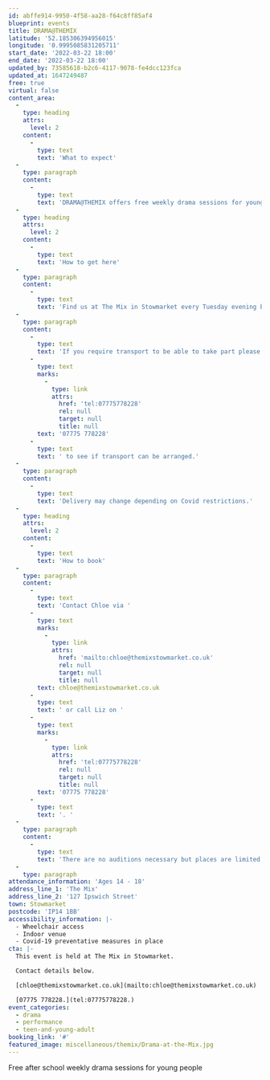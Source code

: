 ```yaml
---
id: abffe914-9950-4f58-aa28-f64c8ff85af4
blueprint: events
title: DRAMA@THEMIX
latitude: '52.185306394956015'
longitude: '0.9995085831205711'
start_date: '2022-03-22 18:00'
end_date: '2022-03-22 18:00'
updated_by: 73585618-b2c6-4117-9078-fe4dcc123fca
updated_at: 1647249487
free: true
virtual: false
content_area:
  -
    type: heading
    attrs:
      level: 2
    content:
      -
        type: text
        text: 'What to expect'
  -
    type: paragraph
    content:
      -
        type: text
        text: 'DRAMA@THEMIX offers free weekly drama sessions for young people living in or around Stowmarket. Led by professional youth theatre tutors providing the opportunity to develop the skills needed for performance - confidence, team work, speaking out and problem solving.  Using drama games and exercises participants are encouraged to learn and use their imaginations and explore new ideas, as well as have fun and make new friends.'
  -
    type: heading
    attrs:
      level: 2
    content:
      -
        type: text
        text: 'How to get here'
  -
    type: paragraph
    content:
      -
        type: text
        text: 'Find us at The Mix in Stowmarket every Tuesday evening between the 18th January and 29th March, apart from the 22nd February when there will be no session due to half term. '
  -
    type: paragraph
    content:
      -
        type: text
        text: 'If you require transport to be able to take part please call Liz on '
      -
        type: text
        marks:
          -
            type: link
            attrs:
              href: 'tel:07775778228'
              rel: null
              target: null
              title: null
        text: '07775 778228'
      -
        type: text
        text: ' to see if transport can be arranged.'
  -
    type: paragraph
    content:
      -
        type: text
        text: 'Delivery may change depending on Covid restrictions.'
  -
    type: heading
    attrs:
      level: 2
    content:
      -
        type: text
        text: 'How to book'
  -
    type: paragraph
    content:
      -
        type: text
        text: 'Contact Chloe via '
      -
        type: text
        marks:
          -
            type: link
            attrs:
              href: 'mailto:chloe@themixstowmarket.co.uk'
              rel: null
              target: null
              title: null
        text: chloe@themixstowmarket.co.uk
      -
        type: text
        text: ' or call Liz on '
      -
        type: text
        marks:
          -
            type: link
            attrs:
              href: 'tel:07775778228'
              rel: null
              target: null
              title: null
        text: '07775 778228'
      -
        type: text
        text: '. '
  -
    type: paragraph
    content:
      -
        type: text
        text: 'There are no auditions necessary but places are limited.'
  -
    type: paragraph
attendance_information: 'Ages 14 - 18'
address_line_1: 'The Mix'
address_line_2: '127 Ipswich Street'
town: Stowmarket
postcode: 'IP14 1BB'
accessibility_information: |-
  - Wheelchair access
  - Indoor venue
  - Covid-19 preventative measures in place
cta: |-
  This event is held at The Mix in Stowmarket.

  Contact details below.

  [chloe@themixstowmarket.co.uk](mailto:chloe@themixstowmarket.co.uk)

  [07775 778228.](tel:07775778228.)
event_categories:
  - drama
  - performance
  - teen-and-young-adult
booking_link: '#'
featured_image: miscellaneous/themix/Drama-at-the-Mix.jpg
---
```

Free after school weekly drama sessions for young people